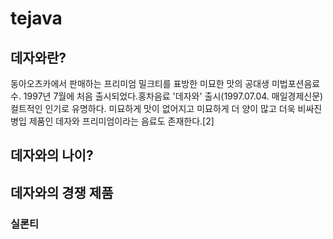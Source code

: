 # tejava
## 데자와란?
동아오츠카에서 판매하는 프리미엄 밀크티를 표방한 미묘한 맛의 공대생 미법포션음료수. 1997년 7월에 처음 출시되었다.홍차음료 '데자와' 출시(1997.07.04. 매일경제신문)컬트적인 인기로 유명하다. 미묘하게 맛이 없어지고 미묘하게 더 양이 많고 더욱 비싸진 병입 제품인 데자와 프리미엄이라는 음료도 존재한다.[2]

## 데자와의 나이?
## 데자와의 경쟁 제품
### 실론티 


